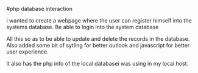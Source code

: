 #php database interaction

i wanted to create a webpage where the user can register himself into the systems database.
Be able to login into the system database 

All this so as to be able to update and delete the records in the database.
Also added some bit of sytling for better outlook and javascript for better user experience.

It also has the php info of the local databasei was using in my local host.